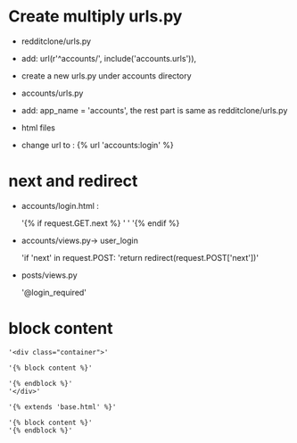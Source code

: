 # Create multiply urls.py

- redditclone/urls.py
- add: url(r'^accounts/', include('accounts.urls')),

- create a new urls.py under accounts directory
- accounts/urls.py
- add: app_name = 'accounts', the rest part is same as redditclone/urls.py

- html files
- change url to : {% url 'accounts:login' %}

# next and redirect

- accounts/login.html : 

	'{% if request.GET.next %}
	'   <input type="hidden" name="next" value="{{ request.GET.next }}"/>'
 	'{% endif %}

- accounts/views.py-> user_login

 	'if 'next' in request.POST:
  	'return redirect(request.POST['next'])' 

- posts/views.py

	'@login_required'

# block content 

    '<div class="container">'

    '{% block content %}'

    '{% endblock %}'
    '</div>'

    '{% extends 'base.html' %}'

    '{% block content %}'
	'{% endblock %}'


